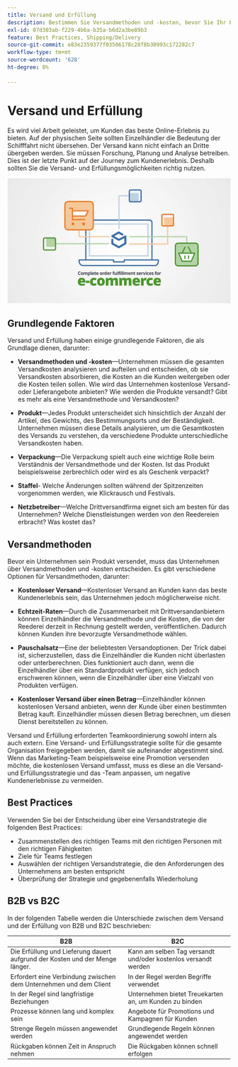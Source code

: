 ```yaml
---
title: Versand und Erfüllung
description: Bestimmen Sie Versandmethoden und -kosten, bevor Sie Ihr E-Commerce-Projekt abschließen.
exl-id: 07d303ab-f229-4b6a-b35a-b6d2a3be89b3
feature: Best Practices, Shipping/Delivery
source-git-commit: e83e2359377f03506178c28f8b30993c172282c7
workflow-type: tm+mt
source-wordcount: '628'
ht-degree: 0%

---
```


# Versand und Erfüllung

Es wird viel Arbeit geleistet, um Kunden das beste Online-Erlebnis zu bieten. Auf der physischen Seite sollten Einzelhändler die Bedeutung der Schifffahrt nicht übersehen. Der Versand kann nicht einfach an Dritte übergeben werden. Sie müssen Forschung, Planung und Analyse betreiben. Dies ist der letzte Punkt auf der Journey zum Kundenerlebnis. Deshalb sollten Sie die Versand- und Erfüllungsmöglichkeiten richtig nutzen.

![Versand- und Erfüllungsdiagramm](../../assets/playbooks/shipping-fulfillment.png)

## Grundlegende Faktoren

Versand und Erfüllung haben einige grundlegende Faktoren, die als Grundlage dienen, darunter:

- **Versandmethoden und -kosten**—Unternehmen müssen die gesamten Versandkosten analysieren und aufteilen und entscheiden, ob sie Versandkosten absorbieren, die Kosten an die Kunden weitergeben oder die Kosten teilen sollen. Wie wird das Unternehmen kostenlose Versand- oder Lieferangebote anbieten? Wie werden die Produkte versandt? Gibt es mehr als eine Versandmethode und Versandkosten?

- **Produkt**—Jedes Produkt unterscheidet sich hinsichtlich der Anzahl der Artikel, des Gewichts, des Bestimmungsorts und der Beständigkeit. Unternehmen müssen diese Details analysieren, um die Gesamtkosten des Versands zu verstehen, da verschiedene Produkte unterschiedliche Versandkosten haben.

- **Verpackung**—Die Verpackung spielt auch eine wichtige Rolle beim Verständnis der Versandmethode und der Kosten. Ist das Produkt beispielsweise zerbrechlich oder wird es als Geschenk verpackt?

- **Staffel**- Welche Änderungen sollten während der Spitzenzeiten vorgenommen werden, wie Klickrausch und Festivals.

- **Netzbetreiber**—Welche Drittversandfirma eignet sich am besten für das Unternehmen? Welche Dienstleistungen werden von den Reedereien erbracht? Was kostet das?

## Versandmethoden

Bevor ein Unternehmen sein Produkt versendet, muss das Unternehmen über Versandmethoden und -kosten entscheiden. Es gibt verschiedene Optionen für Versandmethoden, darunter:

- **Kostenloser Versand**—Kostenloser Versand an Kunden kann das beste Kundenerlebnis sein, das Unternehmen jedoch möglicherweise nicht.

- **Echtzeit-Raten**—Durch die Zusammenarbeit mit Drittversandanbietern können Einzelhändler die Versandmethode und die Kosten, die von der Reederei derzeit in Rechnung gestellt werden, veröffentlichen. Dadurch können Kunden ihre bevorzugte Versandmethode wählen.

- **Pauschalsatz**—Eine der beliebtesten Versandoptionen. Der Trick dabei ist, sicherzustellen, dass die Einzelhändler die Kunden nicht überlasten oder unterberechnen. Dies funktioniert auch dann, wenn die Einzelhändler über ein Standardprodukt verfügen, sich jedoch erschweren können, wenn die Einzelhändler über eine Vielzahl von Produkten verfügen.

- **Kostenloser Versand über einen Betrag**—Einzelhändler können kostenlosen Versand anbieten, wenn der Kunde über einen bestimmten Betrag kauft. Einzelhändler müssen diesen Betrag berechnen, um diesen Dienst bereitstellen zu können.

Versand und Erfüllung erforderten Teamkoordinierung sowohl intern als auch extern. Eine Versand- und Erfüllungsstrategie sollte für die gesamte Organisation freigegeben werden, damit sie aufeinander abgestimmt sind. Wenn das Marketing-Team beispielsweise eine Promotion versenden möchte, die kostenlosen Versand umfasst, muss es diese an die Versand- und Erfüllungsstrategie und das -Team anpassen, um negative Kundenerlebnisse zu vermeiden.

## Best Practices

Verwenden Sie bei der Entscheidung über eine Versandstrategie die folgenden Best Practices:

- Zusammenstellen des richtigen Teams mit den richtigen Personen mit den richtigen Fähigkeiten
- Ziele für Teams festlegen
- Auswählen der richtigen Versandstrategie, die den Anforderungen des Unternehmens am besten entspricht
- Überprüfung der Strategie und gegebenenfalls Wiederholung

## B2B vs B2C

In der folgenden Tabelle werden die Unterschiede zwischen dem Versand und der Erfüllung von B2B und B2C beschrieben:

| B2B | B2C |
|----------------------------------------------------------------------------------------------|------------------------------------------------------|
| Die Erfüllung und Lieferung dauert aufgrund der Kosten und der Menge länger. | Kann am selben Tag versandt und/oder kostenlos versandt werden |
| Erfordert eine Verbindung zwischen dem Unternehmen und dem Client | In der Regel werden Begriffe verwendet |
| In der Regel sind langfristige Beziehungen | Unternehmen bietet Treuekarten an, um Kunden zu binden |
| Prozesse können lang und komplex sein | Angebote für Promotions und Kampagnen für Kunden |
| Strenge Regeln müssen angewendet werden | Grundlegende Regeln können angewendet werden |
| Rückgaben können Zeit in Anspruch nehmen | Die Rückgaben können schnell erfolgen |
